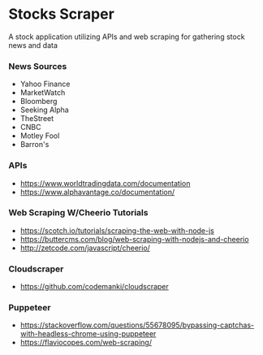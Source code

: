 # Stocks Scraper
A stock application utilizing APIs and web scraping for gathering stock news and data

### News Sources
- Yahoo Finance
- MarketWatch
- Bloomberg
- Seeking Alpha
- TheStreet
- CNBC
- Motley Fool
- Barron's

### APIs
- https://www.worldtradingdata.com/documentation
- https://www.alphavantage.co/documentation/

### Web Scraping W/Cheerio Tutorials
- https://scotch.io/tutorials/scraping-the-web-with-node-js
- https://buttercms.com/blog/web-scraping-with-nodejs-and-cheerio
- http://zetcode.com/javascript/cheerio/

### Cloudscraper
- https://github.com/codemanki/cloudscraper

### Puppeteer 
- https://stackoverflow.com/questions/55678095/bypassing-captchas-with-headless-chrome-using-puppeteer
- https://flaviocopes.com/web-scraping/